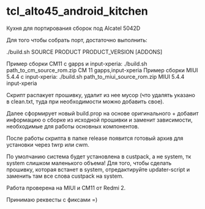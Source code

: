 # tcl_alto45_android_kitchen
Кухня для портирования сборок под Alcatel 5042D

Для того чтобы собрать порт, достаточно выполнить:

./build.sh SOURCE PRODUCT PRODUCT_VERSION [ADDONS]

Пример сборки CM11 с gapps и input-xperia:
./build.sh path_to_cm_source_rom.zip CM 11 gapps,input-xperia
Пример сборки MIUI 5.4.4 с input-xperia:
./build.sh path_to_miui_source_rom.zip MIUI 5.4.4 input-xperia

Скрипт распакует прошивку, удалит из нее мусор (что удалять указано в clean.txt, туда при необходимости можно добавить свое). 

Далее сформирует новый build.prop на основе оригинального + добавит информацию о сборке из исходной прошивки и заменит зависимости, необходимые для работы основных компонентов.

После работы скрипта в папке release появится готовый архив для установки через twrp или cwm.

По умолчанию система будет установлена в custpack, а не system, тк system слишком маленького объема! Для того, чтобы сделать прошивку, которая встанет в system, отредактируйте updater-script и заменить там все слова custpack на system.

Работа проверена на MIUI и CM11 от Redmi 2.

Принимаю реквесты с фиксами =)
